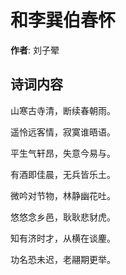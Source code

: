 # 和李巽伯春怀

**作者**: 刘子翚

## 诗词内容

山寒古寺清，断续春朝雨。

遥怜远客情，寂寞谁晤语。

平生气轩昂，失意今易与。

有酒即佳晨，无兵皆乐土。

微吟对节物，林静幽花吐。

悠悠念乡邑，耿耿悲豺虎。

知有济时才，从横在谈麈。

功名恐未迟，老翮期更举。

